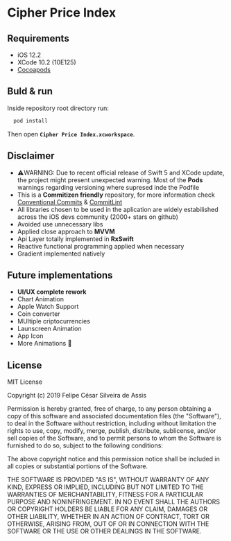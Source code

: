 # Cipher Price Index

## Requirements

* iOS 12.2
* XCode 10.2 (10E125)
* [Cocoapods](https://cocoapods.org/)

## Buld & run

Inside repository root directory run:

````bash
  pod install
````
Then open **`Cipher Price Index.xcworkspace`**.

## Disclaimer

* ⚠️WARNING: Due to recent official release of Swift 5 and XCode update, the project might present unexpected warning. Most of the **Pods** warnings regarding versioning where supresed inde the Podfile
* This is a **Commitizen friendly** repository, for more information check [Conventional Commits](https://www.conventionalcommits.org) & [CommitLint](https://github.com/conventional-changelog/commitlint)
* All libraries chosen to be used in the aplication are widely estabilished across the iOS devs community (2000+ stars on github)
* Avoided use unnecessary libs
* Applied close approach to **MVVM**
* Api Layer totally implemented in **RxSwift**
* Reactive functional programming applied when necessary
* Gradient implemented natively

## Future implementations

* **UI/UX complete rework**
* Chart Animation
* Apple Watch Support
* Coin converter
* MUltiple criptocurrencies
* Launscreen Animation
* App Icon
* More Animations 🚀

## License
MIT License

Copyright (c) 2019 Felipe César Silveira de Assis

Permission is hereby granted, free of charge, to any person obtaining a copy
of this software and associated documentation files (the "Software"), to deal
in the Software without restriction, including without limitation the rights
to use, copy, modify, merge, publish, distribute, sublicense, and/or sell
copies of the Software, and to permit persons to whom the Software is
furnished to do so, subject to the following conditions:

The above copyright notice and this permission notice shall be included in all
copies or substantial portions of the Software.

THE SOFTWARE IS PROVIDED "AS IS", WITHOUT WARRANTY OF ANY KIND, EXPRESS OR
IMPLIED, INCLUDING BUT NOT LIMITED TO THE WARRANTIES OF MERCHANTABILITY,
FITNESS FOR A PARTICULAR PURPOSE AND NONINFRINGEMENT. IN NO EVENT SHALL THE
AUTHORS OR COPYRIGHT HOLDERS BE LIABLE FOR ANY CLAIM, DAMAGES OR OTHER
LIABILITY, WHETHER IN AN ACTION OF CONTRACT, TORT OR OTHERWISE, ARISING FROM,
OUT OF OR IN CONNECTION WITH THE SOFTWARE OR THE USE OR OTHER DEALINGS IN THE
SOFTWARE.
